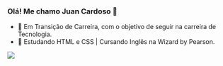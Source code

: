 ### Olá! Me chamo Juan Cardoso 👋

- 🔭 Em Transição de Carreira, com o objetivo de seguir na carreira de Tecnologia. 
- 🌱 Estudando HTML e CSS | Cursando Inglês na Wizard by Pearson.

<div>
  <a href="https://www.linkedin.com/in/juan-cardoso-dos-santos-410696211/" target="_blank"><img src="https://img.shields.io/badge/-LinkedIn-%230077B5?style=for-the-badge&logo=linkedin&logoColor=white" target="_blank"></a> 
</div>
